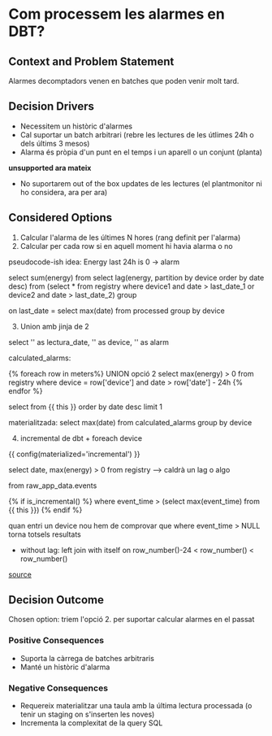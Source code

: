 # Com processem les alarmes en DBT?

## Context and Problem Statement

Alarmes decomptadors venen en batches que poden venir molt tard.

## Decision Drivers

* Necessitem un històric d'alarmes
* Cal suportar un batch arbitrari (rebre les lectures de les útlimes 24h o dels últims 3 mesos)
* Alarma és pròpia d'un punt en el temps i un aparell o un conjunt (planta)

**unsupported ara mateix**

* No suportarem out of the box updates de les lectures (el plantmonitor ni ho considera, ara per ara)

## Considered Options

1. Calcular l'alarma de les últimes N hores (rang definit per l'alarma)
2. Calcular per cada row si en aquell moment hi havia alarma o no

pseudocode-ish idea: Energy last 24h is 0 -> alarm

select sum(energy) from
    select lag(energy, partition by device order by date desc) from (select * from registry where device1 and date > last_date_1 or device2 and date > last_date_2)
group

on last_date = select max(date) from processed group by device

3. Union amb jinja de 2


select '' as lectura_date, '' as device, '' as alarm


calculated_alarms:

{% foreach row in meters%}
UNION
opció 2
select max(energy) > 0 from registry
where
 device = row['device'] and
 date > row['date'] - 24h
{% endfor %}

select from {{ this }} order by date desc limit 1

materialitzada:
select max(date) from calculated_alarms group by device


4. incremental de dbt + foreach device

{{ config(materialized='incremental') }}

select date, max(energy) > 0 from registry --> caldrà un lag o algo


from raw_app_data.events

{% if is_incremental() %}
  where event_time > (select max(event_time) from {{ this }})
{% endif %}

quan entri un device nou hem de comprovar que where event_time > NULL torna totsels resultats

* without lag: left join with itself on row_number()-24 < row_number() < row_number()

[source](https://learn.microsoft.com/en-us/answers/questions/874769/sql-server-how-to-get-previous-row39s-value-withou.html)

## Decision Outcome

Chosen option: triem l'opció 2. per suportar calcular alarmes en el passat

### Positive Consequences

* Suporta la càrrega de batches arbitraris
* Manté un històric d'alarma

### Negative Consequences

* Requereix materialitzar una taula amb la última lectura processada (o tenir un staging on s'inserten les noves)
* Incrementa la complexitat de la query SQL
